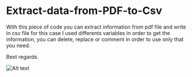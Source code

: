 # Extract-data-from-PDF-to-Csv
With this piece of code you can extract information from pdf file and write in csv file for this case I used differents variables in order to get the information, you can delete, replace or comment in order to use only that you need. 

Best regards.  

<img src="http://www.carloshughes.com/img/computadora.png" alt="Alt text" title="Optional title">
